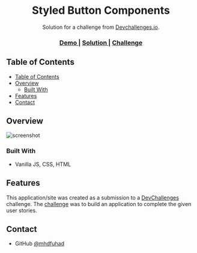 <h1 align="center">Styled Button Components</h1>

<div align="center">
   Solution for a challenge from  <a href="http://devchallenges.io" target="_blank">Devchallenges.io</a>.
</div>

<div align="center">
  <h3>
    <a href="https://styled-button-component.netlify.app/">
      Demo
    </a>
    <span> | </span>
    <a href="https://styled-button-component.netlify.app/">
      Solution
    </a>
    <span> | </span>
    <a href="https://devchallenges.io/challenges/ohgVTyJCbm5OZyTB2gNY">
      Challenge
    </a>
  </h3>
</div>

## Table of Contents

- [Table of Contents](#table-of-contents)
- [Overview](#overview)
  - [Built With](#built-with)
- [Features](#features)
- [Contact](#contact)

## Overview

![screenshot](https://user-images.githubusercontent.com/77447622/209067669-8800d0fa-00e7-4f1d-bd3a-2784f2200412.png)


### Built With

- Vanilla JS, CSS, HTML

## Features

This application/site was created as a submission to a [DevChallenges](https://devchallenges.io/challenges) challenge. The [challenge](https://devchallenges.io/challenges/xobQBuf8zWWmiYMIAZe0) was to build an application to complete the given user stories.

## Contact
- GitHub [@mhdfuhad](https://github.com/mhdfuhad)

